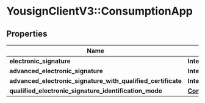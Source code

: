 # YousignClientV3::ConsumptionApp

## Properties
Name | Type | Description | Notes
------------ | ------------- | ------------- | -------------
**electronic_signature** | **Integer** |  | 
**advanced_electronic_signature** | **Integer** |  | 
**advanced_electronic_signature_with_qualified_certificate** | **Integer** |  | 
**qualified_electronic_signature_identification_mode** | [**ConsumptionAppQualifiedElectronicSignatureIdentificationMode**](ConsumptionAppQualifiedElectronicSignatureIdentificationMode.md) |  | 

